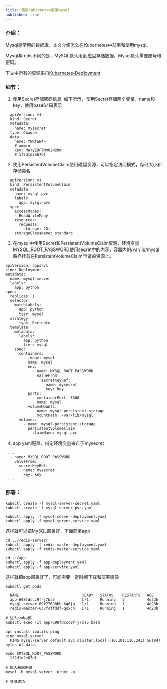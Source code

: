 ```yaml
---
title: 使用Kubernetes部署mysql
published: true
---
```


### [](#header-3)介绍：

Mysql是常用的数据库，本文介绍怎么在Kubernetes中部署和使用mysql。

Mysql与redis不同的是，MySQL默认用到磁盘存储数据，Mysql默认需要账号和密码。

下文中所有的资源来自[Kubernetes-Deployment](https://github.com/WangDaLei/Kubernetes-Deployment)

### [](#header-3)细节：

1. 使用Secret存储密码信息, 如下所示，使用Secret存储两个变量，name和key，使用base64码表示

  ```
    apiVersion: v1
    kind: Secret
    metadata:
      name: mysecret
    type: Opaque
    data:
      name: YWRtaW4=
      # admin
      key: MWYyZDFlMmU2N2Rm
      # 1f2d1e2e67df
  ```

2. 使用PersistentVolumeClaim使用磁盘资源，可以指定访问模式，存储大小和存储类名

  ```
    apiVersion: v1
    kind: PersistentVolumeClaim
    metadata:
      name: mysql-pvc
      labels:
        app: mysql-pvc
    spec:
      accessModes:
      - ReadWriteMany
      resources:
        requests:
          storage: 2Gi
      storageClassName: standard
  ```

3. 在mysql中使用Secret和PersistentVolumeClaim资源，环境变量MYSQL_ROOT_PASSWORD使用secret中的内容，容器内的/var/lib/mysql路径挂载在PersistentVolumeClaim申请的资源上。

  ```
  apiVersion: apps/v1
  kind: Deployment
  metadata:
    name: mysql-server
    labels:
      app: python
  spec:
    replicas: 1
    selector:
      matchLabels:
        app: python
        tier: mysql
    strategy:
        type: Recreate
    template:
      metadata:
        labels:
          app: python
          tier: mysql
      spec:
        containers:
          - image: mysql
            name: mysql
            env:
              - name: MYSQL_ROOT_PASSWORD
                valueFrom:
                  secretKeyRef:
                    name: mysecret
                    key: key
            ports:
              - containerPort: 3306
                name: mysql
            volumeMounts:
              - name: mysql-persistent-storage
                mountPath: /var/lib/mysql
        volumes:
          - name: mysql-persistent-storage
            persistentVolumeClaim:
              claimName: mysql-pvc
  ```

4. app yaml配置，指定环境变量来自于mysecret

  ```
   ...
    - name: MYSQL_ROOT_PASSWORD
      valueFrom:
        secretKeyRef:
          name: mysecret
          key: key
   ...
  ```

### [](#header-3)部署：

```
kubectl create -f mysql-server-secret.yaml
kubectl create -f mysql-server-pvc.yaml

kubectl apply -f mysql-server-deployment.yaml
kubectl apply -f mysql-server-service.yaml
```

这样就可以把MySQL部署好，下面部署app

```
cd ../redis-server/
kubectl apply -f redis-master-deployment.yaml
kubectl apply -f redis-master-service.yaml

cd ../app
kubectl apply -f app-deployment.yaml
kubectl apply -f app-service.yaml
```

这样就把app部署好了，可能需要一定时间下载和部署镜像

```
kubectl get pods

  NAME                            READY   STATUS    RESTARTS   AGE
  app-698fdccc9f-j7bs5            1/1     Running   3          4d23h
  mysql-server-69f77698bb-6q6jg   1/1     Running   1          4d23h
  redis-master-6c7fcffddf-qsxch   1/1     Running   1          4d23h

# 进入pod内部
kubectl exec -it app-698fdccc9f-j7bs5 bash

apt install iputils-ping
ping mysql-server
  PING mysql-server.default.svc.cluster.local (10.101.116.243) 56(84) bytes of data.

echo $MYSQL_ROOT_PASSWORD
  1f2d1e2e67df

# 输入删除密码
mysql -h mysql-server -uroot -p

# 登陆成功
```

